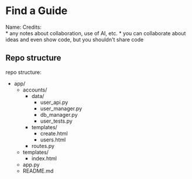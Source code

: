 # Find a Guide

Name: 
Credits:  
    * any notes about collaboration, use of AI, etc.
    * you can collaborate about ideas and even show code, but you shouldn't share code

## Repo structure

repo structure:
* app/
    * accounts/
        * data/
            * user_api.py
            * user_manager.py
            * db_manager.py
            * user_tests.py
        * templates/
            * create.html
            * users.html		
        * routes.py
    * templates/
        * index.html    
    * app.py
    * README.md
